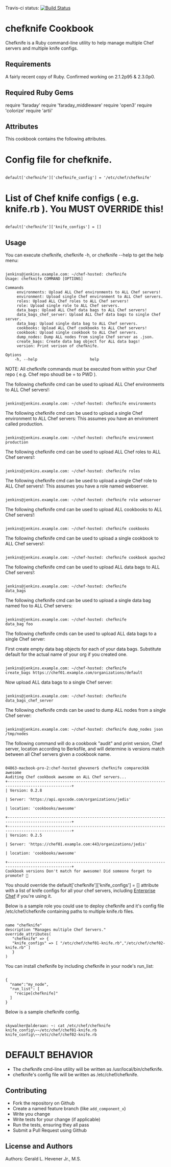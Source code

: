 Travis-ci status: [![Build Status](https://secure.travis-ci.org/jackl0phty/opschef-cookbook-chefknife.png?branch=master)](http://travis-ci.org/jackl0phty/opschef-cookbook-chefknife)

chefknife Cookbook
==================

Chefknife is a Ruby command-line utility to help manage multiple Chef servers and multiple knife configs.

Requirements
------------

A fairly recent copy of Ruby. Confirmed working on 2.1.2p95 & 2.3.0p0.

Required Ruby Gems
------------------
require 'faraday'
require 'faraday_middleware'
require 'open3'
require 'colorize'
require 'artii'

Attributes
----------

This cookbook contains the following attributes.

# Config file for chefknife.
<pre><code>
default['chefknife']['chefknife_config'] = '/etc/chef/chefknife'
</pre></code>

# List of Chef knife configs ( e.g. knife.rb ). You MUST OVERRIDE this!
<pre><code>
default['chefknife']['knife_configs'] = [] 
</pre></code>

Usage
-----

You can execute chefknife, chefknife -h, or chefknife --help to get the help menu:
<pre><code>
jenkins@jenkins.example.com: ~/chef-hosted: chefknife 
Usage: chefknife COMMAND [OPTIONS]

Commands
     environments: Upload ALL Chef environments to ALL Chef servers!
     environment: Upload single Chef environment to ALL Chef servers.
     roles: Upload ALL Chef roles to ALL Chef servers!
     role: Upload single role to ALL Chef servers.
     data_bags: Upload ALL Chef data bags to ALL Chef servers!
     data_bags_chef_server: Upload ALL Chef data bags to single Chef server.
     data_bag: Upload single data bag to ALL Chef servers.
     cookbooks: Upload ALL Chef cookbooks to ALL Chef servers!
     cookbook: Upload single cookbook to ALL Chef servers.
     dump_nodes: Dump ALL nodes from single Chef server as .json.
     create_bags: Create data bag object for ALL data bags!
     version: Print verison of chefknife.

Options
    -h, --help                       help
</pre></code>

NOTE: All chefknife commands must be executed from within your Chef repo ( e.g. Chef repo shoudl be = to PWD ).

The following chefknife cmd can be used to upload ALL Chef environments to ALL Chef servers!:
<pre><code>
jenkins@jenkins.example.com: ~/chef-hosted: chefknife environments
</pre></code>

The following chefknife cmd can be used to upload a single Chef environment to ALL Chef servers:
This assumes you have an enviroment called production.
<pre><code>
jenkins@jenkins.example.com: ~/chef-hosted: chefknife environment production
</pre></code>

The following chefknife cmd can be used to upload ALL Chef roles to ALL Chef servers!:
<pre><code>
jenkins@jenkins.example.com: ~/chef-hosted: chefknife roles
</pre></code>

The following chefknife cmd can be used to upload a single Chef role to ALL Chef servers!:
This assumes you have a role named webserver.
<pre><code>
jenkins@jenkins.example.com: ~/chef-hosted: chefknife role webserver
</pre></code>

The following chefknife cmd can be used to upload ALL cookbooks to ALL Chef servers!:
<pre><code>
jenkins@jenkins.example.com: ~/chef-hosted: chefknife cookbooks
</pre></code>

The following chefknife cmd can be used to upload a single cookbook to ALL Chef servers!:
<pre><code>
jenkins@jenkins.example.com: ~/chef-hosted: chefknife cookbook apache2
</pre></code>

The following chefknife cmd can be used to upload ALL data
bags to ALL Chef servers!:
<pre><code>
jenkins@jenkins.example.com: ~/chef-hosted: chefknife
data_bags
</pre></code>

The following chefknife cmd can be used to upload a single
data bag named foo to ALL Chef servers:
<pre><code>
jenkins@jenkins.example.com: ~/chef-hosted: chefknife
data_bag foo
</pre></code>

The following chefknife cmds can be used to upload ALL data
bags to a single Chef server:

First create empty data bag objects for each of your data bags. Substitute default for the actual name of your org if you created one.
<pre><code>
jenkins@jenkins.example.com: ~/chef-hosted: chefknife
create_bags https://chef01.example.com/organizations/default
</pre></code>

Now upload ALL data bags to a single Chef server:
<pre><code>
jenkins@jenkins.example.com: ~/chef-hosted: chefknife
data_bags_chef_server 
</pre></code>

The following chefknife cmds can be used to dump ALL nodes
from a single Chef server:
<pre><code>
jenkins@jenkins.example.com: ~/chef-hosted: chefknife dump_nodes json /tmp/nodes
</pre></code>

The following command will do a cookbook "audit" and print version, Chef server, location according to Berksfile, and will determine is versions match between all Chef servers given a cookbook name.
<pre><code>
04863-macbook-pro-2:chef-hosted ghevener$ chefknife compareckbk awesome 
Auditing Chef cookbook awesome on ALL Chef servers...
+--------------------------------------------------------------------------------------------------+
| Version: 0.2.8

| Server: 'https://api.opscode.com/organizations/jedis'

| location: 'cookbooks/awesome'

+--------------------------------------------------------------------------------------------------+
+--------------------------------------------------------------------------------------------------+
| Version: 0.2.5

| Server: 'https://chef01.example.com:443/organizations/jedis'

| location: 'cookbooks/awesome'

+--------------------------------------------------------------------------------------------------+
Cookbook versions Don't match for awesome! Did someone forget to promote? 👀
</pre></code>


You should override the default['chefknife']['knife_configs'] = [] attribute with a list of knife configs for all your chef servers,
including [Enterprise Chef](http://www.opscode.com/enterprise-chef/) if you're using it.

Below is a sample role you could use to deploy chefknife and it's config file /etc/chef/chefknife containing paths to multiple knife.rb files.
<pre><code>
name "chefknife"
description "Manages multiple Chef Servers."
override_attributes(
   "chefknife" => {
   "knife_configs" => [ "/etc/chef/chef01-knife.rb","/etc/chef/chef02-knife.rb" ]
   }
)
</pre></code>

You can install chefknife by including chefknife in your node's run_list:
<pre><code>
{
  "name":"my_node",
  "run_list": [
    "recipe[chefknife]"
  ]
}
</pre></code>

Below is a sample chefknife config.
<pre><code>
skywalker@alderaan: ~: cat /etc/chef/chefknife 
knife_config\~~/etc/chef/chef01-knife.rb
knife_config\~~/etc/chef/chef02-knife.rb
</pre></code>

DEFAULT BEHAVIOR
================

- The chefknife cmd-line utility will be written as /usr/local/bin/chefknife.
- chefknife's config file will be written as /etc/chef/chefknife.

Contributing
------------

- Fork the repository on Github
- Create a named feature branch (like `add_component_x`)
- Write you change
- Write tests for your change (if applicable)
- Run the tests, ensuring they all pass
- Submit a Pull Request using Github

License and Authors
-------------------
Authors: Gerald L. Hevener Jr., M.S.
